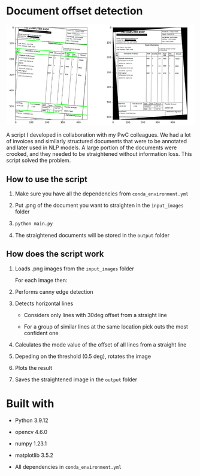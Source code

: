 # Document offset detection

![Screenshot](/assets/showcase.png)

A script I developed in collaboration with my PwC colleagues. We had a lot of invoices and similarly structured documents that were to be annotated and later used in NLP models. A large portion of the documents were crooked, and they needed to be straightened without information loss. This script solved the problem.

## How to use the script

1. Make sure you have all the dependencies from `conda_environment.yml`

2. Put .png of the document you want to straighten in the `input_images` folder

3. ```bash
   python main.py
   ```

4. The straightened documents will be stored in the `output` folder

## How does the script work

1. Loads .png images from the `input_images` folder
   
   For each image then:

2. Performs canny edge detection

3. Detects horizontal lines
   
   - Considers only lines with 30deg offset from a straight line
   
   - For a group of similar lines at the same location pick outs the most confident one 

4. Calculates the mode value of the offset of all lines from a straight line

5. Depeding on the threshold (0.5 deg), rotates the image

6. Plots the result

7. Saves the straightened image in the `output` folder

# Built with

- Python 3.9.12

- opencv 4.6.0

- numpy 1.23.1

- matplotlib 3.5.2

- All dependencies in `conda_environment.yml`
